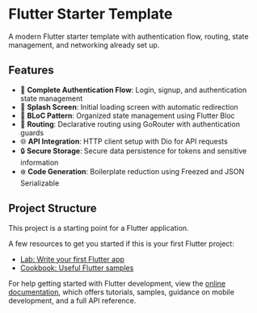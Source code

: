 # Flutter Starter Template

A modern Flutter starter template with authentication flow, routing, state
management, and networking already set up.

## Features

- 🔐 **Complete Authentication Flow**: Login, signup, and authentication state
  management
- 📱 **Splash Screen**: Initial loading screen with automatic redirection
- 🧩 **BLoC Pattern**: Organized state management using Flutter Bloc
- 🧭 **Routing**: Declarative routing using GoRouter with authentication guards
- 🌐 **API Integration**: HTTP client setup with Dio for API requests
- 🔒 **Secure Storage**: Secure data persistence for tokens and sensitive
  information
- ❄️ **Code Generation**: Boilerplate reduction using Freezed and JSON
  Serializable

## Project Structure

This project is a starting point for a Flutter application.

A few resources to get you started if this is your first Flutter project:

- [Lab: Write your first Flutter app](https://docs.flutter.dev/get-started/codelab)
- [Cookbook: Useful Flutter samples](https://docs.flutter.dev/cookbook)

For help getting started with Flutter development, view the
[online documentation](https://docs.flutter.dev/), which offers tutorials,
samples, guidance on mobile development, and a full API reference.
